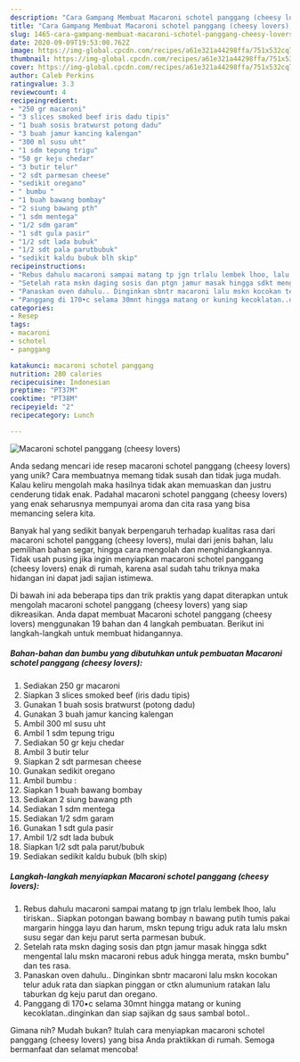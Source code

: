 ```yaml
---
description: "Cara Gampang Membuat Macaroni schotel panggang (cheesy lovers), Menggugah Selera"
title: "Cara Gampang Membuat Macaroni schotel panggang (cheesy lovers), Menggugah Selera"
slug: 1465-cara-gampang-membuat-macaroni-schotel-panggang-cheesy-lovers-menggugah-selera
date: 2020-09-09T19:53:00.762Z
image: https://img-global.cpcdn.com/recipes/a61e321a44298ffa/751x532cq70/macaroni-schotel-panggang-cheesy-lovers-foto-resep-utama.jpg
thumbnail: https://img-global.cpcdn.com/recipes/a61e321a44298ffa/751x532cq70/macaroni-schotel-panggang-cheesy-lovers-foto-resep-utama.jpg
cover: https://img-global.cpcdn.com/recipes/a61e321a44298ffa/751x532cq70/macaroni-schotel-panggang-cheesy-lovers-foto-resep-utama.jpg
author: Caleb Perkins
ratingvalue: 3.3
reviewcount: 4
recipeingredient:
- "250 gr macaroni"
- "3 slices smoked beef iris dadu tipis"
- "1 buah sosis bratwurst potong dadu"
- "3 buah jamur kancing kalengan"
- "300 ml susu uht"
- "1 sdm tepung trigu"
- "50 gr keju chedar"
- "3 butir telur"
- "2 sdt parmesan cheese"
- "sedikit oregano"
- " bumbu "
- "1 buah bawang bombay"
- "2 siung bawang pth"
- "1 sdm mentega"
- "1/2 sdm garam"
- "1 sdt gula pasir"
- "1/2 sdt lada bubuk"
- "1/2 sdt pala parutbubuk"
- "sedikit kaldu bubuk blh skip"
recipeinstructions:
- "Rebus dahulu macaroni sampai matang tp jgn trlalu lembek lhoo, lalu tiriskan.. Siapkan potongan bawang bombay n bawang putih tumis pakai margarin hingga layu dan harum, mskn tepung trigu aduk rata lalu mskn susu segar dan keju parut serta parmesan bubuk."
- "Setelah rata mskn daging sosis dan ptgn jamur masak hingga sdkt mengental lalu mskn macaroni rebus aduk hingga merata, mskn bumbu&#34; dan tes rasa."
- "Panaskan oven dahulu.. Dinginkan sbntr macaroni lalu mskn kocokan telur aduk rata dan siapkan pinggan or ctkn alumunium ratakan lalu taburkan dg keju parut dan oregano."
- "Panggang di 170•c selama 30mnt hingga matang or kuning kecoklatan..dinginkan dan siap sajikan dg saus sambal botol.."
categories:
- Resep
tags:
- macaroni
- schotel
- panggang

katakunci: macaroni schotel panggang 
nutrition: 280 calories
recipecuisine: Indonesian
preptime: "PT37M"
cooktime: "PT38M"
recipeyield: "2"
recipecategory: Lunch

---
```



![Macaroni schotel panggang (cheesy lovers)](https://img-global.cpcdn.com/recipes/a61e321a44298ffa/751x532cq70/macaroni-schotel-panggang-cheesy-lovers-foto-resep-utama.jpg)

Anda sedang mencari ide resep macaroni schotel panggang (cheesy lovers) yang unik? Cara membuatnya memang tidak susah dan tidak juga mudah. Kalau keliru mengolah maka hasilnya tidak akan memuaskan dan justru cenderung tidak enak. Padahal macaroni schotel panggang (cheesy lovers) yang enak seharusnya mempunyai aroma dan cita rasa yang bisa memancing selera kita.

Banyak hal yang sedikit banyak berpengaruh terhadap kualitas rasa dari macaroni schotel panggang (cheesy lovers), mulai dari jenis bahan, lalu pemilihan bahan segar, hingga cara mengolah dan menghidangkannya. Tidak usah pusing jika ingin menyiapkan macaroni schotel panggang (cheesy lovers) enak di rumah, karena asal sudah tahu triknya maka hidangan ini dapat jadi sajian istimewa.




Di bawah ini ada beberapa tips dan trik praktis yang dapat diterapkan untuk mengolah macaroni schotel panggang (cheesy lovers) yang siap dikreasikan. Anda dapat membuat Macaroni schotel panggang (cheesy lovers) menggunakan 19 bahan dan 4 langkah pembuatan. Berikut ini langkah-langkah untuk membuat hidangannya.

<!--inarticleads1-->

##### Bahan-bahan dan bumbu yang dibutuhkan untuk pembuatan Macaroni schotel panggang (cheesy lovers):

1. Sediakan 250 gr macaroni
1. Siapkan 3 slices smoked beef (iris dadu tipis)
1. Gunakan 1 buah sosis bratwurst (potong dadu)
1. Gunakan 3 buah jamur kancing kalengan
1. Ambil 300 ml susu uht
1. Ambil 1 sdm tepung trigu
1. Sediakan 50 gr keju chedar
1. Ambil 3 butir telur
1. Siapkan 2 sdt parmesan cheese
1. Gunakan sedikit oregano
1. Ambil  bumbu :
1. Siapkan 1 buah bawang bombay
1. Sediakan 2 siung bawang pth
1. Sediakan 1 sdm mentega
1. Sediakan 1/2 sdm garam
1. Gunakan 1 sdt gula pasir
1. Ambil 1/2 sdt lada bubuk
1. Siapkan 1/2 sdt pala parut/bubuk
1. Sediakan sedikit kaldu bubuk (blh skip)




<!--inarticleads2-->

##### Langkah-langkah menyiapkan Macaroni schotel panggang (cheesy lovers):

1. Rebus dahulu macaroni sampai matang tp jgn trlalu lembek lhoo, lalu tiriskan.. Siapkan potongan bawang bombay n bawang putih tumis pakai margarin hingga layu dan harum, mskn tepung trigu aduk rata lalu mskn susu segar dan keju parut serta parmesan bubuk.
1. Setelah rata mskn daging sosis dan ptgn jamur masak hingga sdkt mengental lalu mskn macaroni rebus aduk hingga merata, mskn bumbu&#34; dan tes rasa.
1. Panaskan oven dahulu.. Dinginkan sbntr macaroni lalu mskn kocokan telur aduk rata dan siapkan pinggan or ctkn alumunium ratakan lalu taburkan dg keju parut dan oregano.
1. Panggang di 170•c selama 30mnt hingga matang or kuning kecoklatan..dinginkan dan siap sajikan dg saus sambal botol..




Gimana nih? Mudah bukan? Itulah cara menyiapkan macaroni schotel panggang (cheesy lovers) yang bisa Anda praktikkan di rumah. Semoga bermanfaat dan selamat mencoba!
